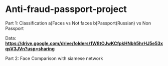 # Anti-fraud-passport-project

Part 1: Classification
  a)Faces vs Not faces
  b)Passport(Russian) vs Non Passport
  
Data:
**https://drive.google.com/drive/folders/1W8tOJwKCfpkHNbh5hrHJ5e53xqsV3JVn?usp=sharing**

Part 2: Face Comparison with siamese network
  
